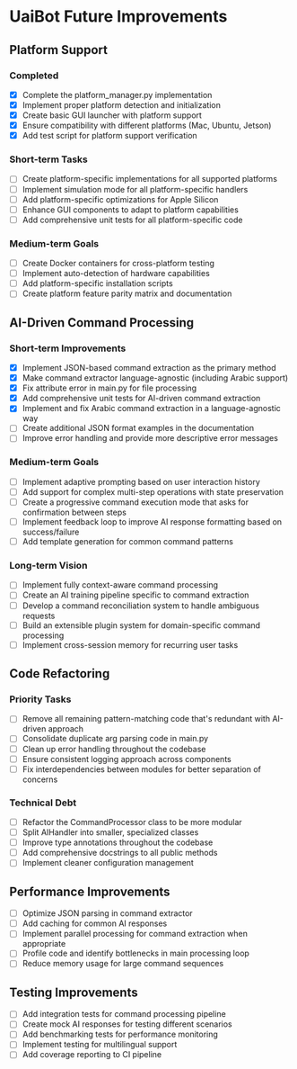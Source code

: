# UaiBot Future Improvements

## Platform Support

### Completed
- [x] Complete the platform_manager.py implementation
- [x] Implement proper platform detection and initialization
- [x] Create basic GUI launcher with platform support
- [x] Ensure compatibility with different platforms (Mac, Ubuntu, Jetson)
- [x] Add test script for platform support verification

### Short-term Tasks
- [ ] Create platform-specific implementations for all supported platforms
- [ ] Implement simulation mode for all platform-specific handlers
- [ ] Add platform-specific optimizations for Apple Silicon
- [ ] Enhance GUI components to adapt to platform capabilities
- [ ] Add comprehensive unit tests for all platform-specific code

### Medium-term Goals
- [ ] Create Docker containers for cross-platform testing
- [ ] Implement auto-detection of hardware capabilities
- [ ] Add platform-specific installation scripts
- [ ] Create platform feature parity matrix and documentation

## AI-Driven Command Processing

### Short-term Improvements
- [x] Implement JSON-based command extraction as the primary method
- [x] Make command extractor language-agnostic (including Arabic support)
- [x] Fix attribute error in main.py for file processing
- [x] Add comprehensive unit tests for AI-driven command extraction
- [x] Implement and fix Arabic command extraction in a language-agnostic way
- [ ] Create additional JSON format examples in the documentation
- [ ] Improve error handling and provide more descriptive error messages

### Medium-term Goals
- [ ] Implement adaptive prompting based on user interaction history
- [ ] Add support for complex multi-step operations with state preservation
- [ ] Create a progressive command execution mode that asks for confirmation between steps
- [ ] Implement feedback loop to improve AI response formatting based on success/failure
- [ ] Add template generation for common command patterns

### Long-term Vision
- [ ] Implement fully context-aware command processing
- [ ] Create an AI training pipeline specific to command extraction
- [ ] Develop a command reconciliation system to handle ambiguous requests
- [ ] Build an extensible plugin system for domain-specific command processing
- [ ] Implement cross-session memory for recurring user tasks

## Code Refactoring

### Priority Tasks
- [ ] Remove all remaining pattern-matching code that's redundant with AI-driven approach
- [ ] Consolidate duplicate arg parsing code in main.py
- [ ] Clean up error handling throughout the codebase
- [ ] Ensure consistent logging approach across components
- [ ] Fix interdependencies between modules for better separation of concerns

### Technical Debt
- [ ] Refactor the CommandProcessor class to be more modular
- [ ] Split AIHandler into smaller, specialized classes
- [ ] Improve type annotations throughout the codebase
- [ ] Add comprehensive docstrings to all public methods
- [ ] Implement cleaner configuration management

## Performance Improvements
- [ ] Optimize JSON parsing in command extractor
- [ ] Add caching for common AI responses
- [ ] Implement parallel processing for command extraction when appropriate 
- [ ] Profile code and identify bottlenecks in main processing loop
- [ ] Reduce memory usage for large command sequences

## Testing Improvements
- [ ] Add integration tests for command processing pipeline
- [ ] Create mock AI responses for testing different scenarios
- [ ] Add benchmarking tests for performance monitoring
- [ ] Implement testing for multilingual support
- [ ] Add coverage reporting to CI pipeline
